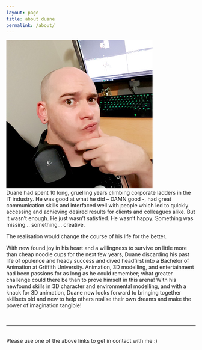 ```yaml
---
layout: page
title: about duane
permalink: /about/
---
```


<img class="col one right" src="/img/prof_pic.jpg">

<br/>
Duane had spent 10 long, gruelling years climbing corporate ladders in the IT industry. He was good at what he did – DAMN good -, had great communication skills and interfaced well with people which led to quickly accessing and achieving desired results for clients and colleagues alike. But it wasn’t enough. He just wasn’t satisfied. He wasn’t happy. Something was missing… something… creative.

The realisation would change the course of his life for the better.

With new found joy in his heart and a willingness to survive on little more than cheap noodle cups for the next few years, Duane discarding his past life of opulence and heady success and dived headfirst into a Bachelor of Animation at Griffith University. Animation, 3D modelling, and entertainment had been passions for as long as he could remember; what greater challenge could there be than to prove himself in this arena!
With his newfound skills in 3D character and environmental modelling, and with a knack for 3D animation, Duane now looks forward to bringing together skillsets old and new to help others realise their own dreams and make the power of imagination tangible!



<br/>
<hr/>
<br/>
<span class="contacticon center">
	<a href="http://duanemcpherson.com/contact/"><i class="fa fa-envelope-square"></i></a>
	<a href="https://www.linkedin.com/in/duane-mcpherson" target="_blank"><i class="fa fa-linkedin-square"></i></a>
	<a href="http://dmcmodelling.tumblr.com/" target="_blank"><i class="fa fa-tumblr-square"></i></a>
	<a href="https://twitter.com/duanemcpherson" target="_blank"><i class="fa fa-twitter-square"></i></a>
</span>

<div class="col three caption">
	Please use one of the above links to get in contact with me :)
</div>

